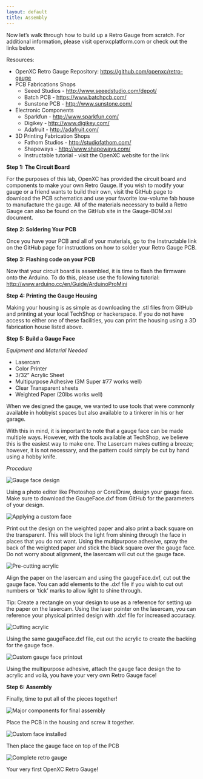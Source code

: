 ```yaml
---
layout: default
title: Assembly
---
```


Now let’s walk through how to build up a Retro Gauge from scratch. For
additional information, please visit openxcplatform.com or check out the links
below.

Resources:

* OpenXC Retro Gauge Repository: https://github.com/openxc/retro-gauge
* PCB Fabrications Shops
    * Seeed Studios - http://www.seeedstudio.com/depot/
    * Batch PCB - https://www.batchpcb.com/
    * Sunstone PCB - http://www.sunstone.com/
* Electronic Components
    * Sparkfun - http://www.sparkfun.com/
    * Digikey - http://www.digikey.com/
    * Adafruit - http://adafruit.com/
* 3D Printing Fabrication Shops
    * Fathom Studios - http://studiofathom.com/
    * Shapeways - http://www.shapeways.com/
    * Instructable tutorial - visit the OpenXC website for the link

**Step 1: The Circuit Board**

For the purposes of this lab, OpenXC has provided the circuit board and
components to make your own Retro Gauge. If you wish to modify your gauge or a
friend wants to build their own, visit the GitHub page to download the PCB
schematics and use your favorite low-volume fab house to manufacture the gauge.
All of the materials necessary to build a Retro Gauge can also be found on the
GitHub site in the Gauge-BOM.xsl document.

**Step 2: Soldering Your PCB**

Once you have your PCB and all of your materials, go to the Instructable link on
the GitHub page for instructions on how to solder your Retro Gauge PCB.

**Step 3: Flashing code on your PCB**

Now that your circuit board is assembled, it is time to flash the firmware onto
the Arduino. To do this, please use the following tutorial:
http://www.arduino.cc/en/Guide/ArduinoProMini

**Step 4: Printing the Gauge Housing**

Making your housing is as simple as downloading the .stl files from GitHub and
printing at your local TechShop or hackerspace. If you do not have access to
either one of these facilities, you can print the housing using a 3D fabrication
house listed above.

**Step 5: Build a Gauge Face**

*Equipment and Material Needed*

* Lasercam
* Color Printer
* 3/32” Acrylic Sheet
* Multipurpose Adhesive (3M Super #77 works well)
* Clear Transparent sheets
* Weighted Paper (20lbs works well)

When we designed the gauge, we wanted to use tools that were commonly available
in hobbyist spaces but also available to a tinkerer in his or her garage.

With this in mind, it is important to note that a gauge face can be made
multiple ways. However, with the tools available at TechShop, we believe this is
the easiest way to make one. The Lasercam makes cutting a breeze; however, it is
not necessary, and the pattern could simply be cut by hand using a hobby knife.

*Procedure*

![Gauge face design](/static/images/face-design.png)

Using a photo editor like Photoshop or CorelDraw, design your gauge face. Make
sure to download the GaugeFace.dxf from GitHub for the parameters of your
design.

![Applying a custom face](/static/images/applying-gauge-face.JPG)

Print out the design on the weighted paper and also print a back square on the
transparent. This will block the light from shining through the face in places
that you do not want. Using the multipurpose adhesive, spray the back of the
weighted paper and stick the black square over the gauge face. Do not worry
about alignment, the lasercam will cut out the gauge face.

![Pre-cutting acrylic](/static/images/lasercam1.jpg)

Align the paper on the lasercam and using the gaugeFace.dxf, cut out the gauge
face. You can add elements to the .dxf file if you wish to cut out numbers or
‘tick’ marks to allow light to shine through.

Tip: Create a rectangle on your design to use as a reference for setting up the
paper on the lasercam. Using the laser pointer on the lasercam, you can
reference your physical printed design with .dxf file for increased accuracy.

![Cutting acrylic](/static/images/lasercam.jpg)

Using the same gaugeFace.dxf file, cut out the acrylic to create the backing for
the gauge face.

![Custom gauge face printout](/static/images/custom-face.JPG)

Using the multipurpose adhesive, attach the gauge face design the to acrylic and
voilà, you have your very own Retro Gauge face!

**Step 6: Assembly**

Finally, time to put all of the pieces together!

![Major components for final assembly](/static/images/major-components.JPG)

Place the PCB in the housing and screw it together.

![Custom face installed](/static/images/installed-face.JPG)

Then place the gauge face on top of the PCB

![Complete retro gauge](/static/images/completed-gauge.JPG)

Your very first OpenXC Retro Gauge!
